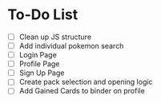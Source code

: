 # To-Do List

- [ ] Clean up JS structure
- [ ] Add individual pokemon search
- [ ] Login Page
- [ ] Profile Page
- [ ] Sign Up Page
- [ ] Create pack selection and opening logic
- [ ] Add Gained Cards to binder on profile